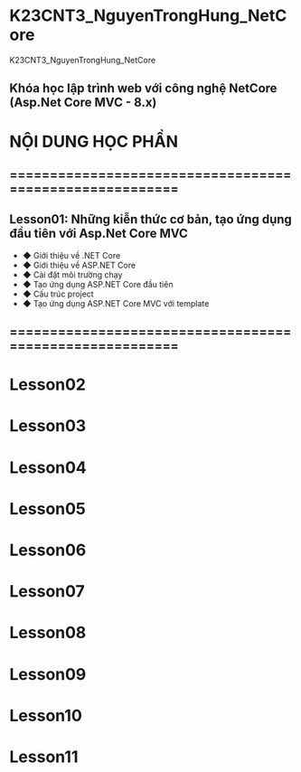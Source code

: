 # K23CNT3_NguyenTrongHung_NetCore
K23CNT3_NguyenTrongHung_NetCore
## Khóa học lập trình web với công nghệ NetCore (Asp.Net Core MVC - 8.x)
# NỘI DUNG HỌC PHẦN
## ========================================================
## Lesson01: Những kiễn thức cơ bản, tạo ứng dụng đầu tiên với Asp.Net Core MVC
- ◆ Giới thiệu về .NET Core
- ◆ Giới thiệu về ASP.NET Core
- ◆ Cài đặt môi trường chạy
- ◆ Tạo ứng dụng ASP.NET Core đầu tiên
- ◆ Cấu trúc project
- ◆ Tạo ứng dụng ASP.NET Core MVC với template
## ========================================================

# Lesson02


# Lesson03

# Lesson04

# Lesson05


# Lesson06

# Lesson07

# Lesson08


# Lesson09

# Lesson10

# Lesson11
